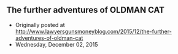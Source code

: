 ## The further adventures of OLDMAN CAT

 * Originally posted at http://www.lawyersgunsmoneyblog.com/2015/12/the-further-adventures-of-oldman-cat
 * Wednesday, December 02, 2015

